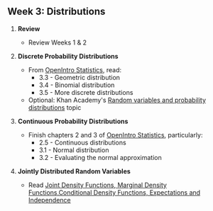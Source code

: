 Week 3: Distributions
----------------------

1. __Review__
    - Review Weeks 1 & 2

2. __Discrete Probability Distributions__
    - From [OpenIntro Statistics](https://drive.google.com/a/galvanize.com/file/d/0B-DHaDEbiOGkc1RycUtIcUtIelE/view), read:
    	- 3.3 - Geometric distribution
    	- 3.4 - Binomial distribution
    	- 3.5 - More discrete distributions
    - Optional: Khan Academy's [Random variables and probability distributions](https://www.khanacademy.org/math/probability/random-variables-topic) topic

3. __Continuous Probability Distributions__
    - Finish chapters 2 and 3 of [OpenIntro Statistics](https://drive.google.com/a/galvanize.com/file/d/0B-DHaDEbiOGkc1RycUtIcUtIelE/view), particularly:
    	- 2.5 - Continuous distributions
    	- 3.1 - Normal distribution
    	- 3.2 - Evaluating the normal approximation

4. __Jointly Distributed Random Variables__
    - Read [Joint Density Functions, Marginal Density
Functions,Conditional Density Functions,
Expectations and Independence](http://www.colorado.edu/economics/morey/6818/jointdensity.pdf)

